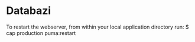 # Databazi
To restart the webserver, from within your local application directory run:
$ cap production puma:restart
